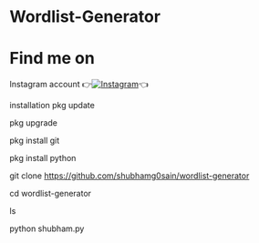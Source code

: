 # Wordlist-Generator

# Find me on 

Instagram account
👉[![Instagram  ](https://img.shields.io/badge/INSTAGRAM-FOLLOW-red?style=for-the-badge&logo=instagram)](https://www.instagram.com/shubhamg0sain)👈

installation
pkg update

pkg upgrade

pkg install git

pkg install python

git clone https://github.com/shubhamg0sain/wordlist-generator

cd wordlist-generator

ls

python shubham.py
